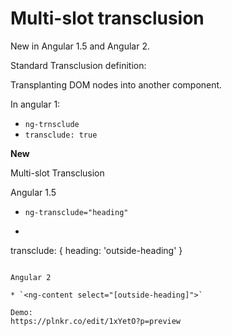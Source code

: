 # Multi-slot transclusion

New in Angular 1.5 and Angular 2.

Standard Transclusion definition:

Transplanting DOM nodes into another component.

In angular 1:

* `ng-trnsclude`
* `transclude: true`

**New**

Multi-slot Transclusion

Angular 1.5

* `ng-transclude="heading"`
* ```
transclude: {
  heading: 'outside-heading'
}
```

Angular 2

* `<ng-content select="[outside-heading]">`

Demo: 
https://plnkr.co/edit/1xYetO?p=preview
